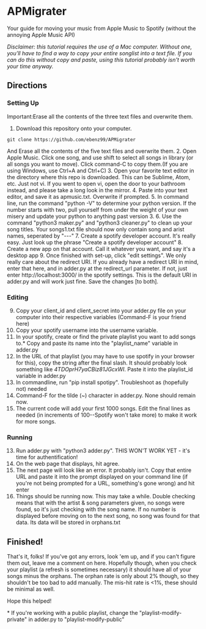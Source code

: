 # APMigrater
Your guide for moving your music from Apple Music to Spotify (without the annoying Apple Music API)

*Disclaimer: this tutorial requires the use of a Mac computer. Without one, you'll have to find a way to copy your entire songlist into a text file. If you can do this without copy and paste, using this tutorial probably isn't worth your time anyway.*

## Directions

### Setting Up
Important:Erase all the contents of the three text files and overwrite them.
1. Download this repository onto your computer.
```
git clone https://github.com/ebenz99/APMigrater
```
And Erase all the contents of the five text files and overwrite them.
2. Open Apple Music. Click one song, and use shift to select all songs in library (or all songs you want to move). Click command-C to copy them.(If you are using Windows, use Ctrl+A and Ctrl+C)
3. Open your favorite text editor in the directory where this repo is downloaded. This can be Sublime, Atom, etc. Just not vi. If you went to open vi, open the door to your bathroom instead, and please take a long look in the mirror.
4. Paste into your text editor, and save it as apmusic.txt. Overwrite if prompted.
5. In command line, run the command "python -V" to determine your python version. If the number starts with two, pull yourself from under the weight of your own misery and update your python to anything past version 3.
6. Use the command "python3 maker.py" and "python3 cleaner.py" to clean up your song titles. Your songs1.txt file should now only contain song and arist names, seperated by "---"
7. Create a spotify developer account. It's really easy. Just look up the phrase "Create a spotify developer account"
8. Create a new app on that account. Call it whatever you want, and say it's a desktop app
9. Once finished with set-up, click "edit settings". We only really care about the redirect URI. If you already have a redirect URI in mind, enter that here, and in adder.py at the redirect_url parameter. If not, just enter http://localhost:3000/ in the spotify settings. This is the default URI in adder.py and will work just fine. Save the changes [to both].

### Editing
9. Copy your client_id and client_secret into your adder.py file on your computer into their respective variables (Command-F is your friend here)
9. Copy your spotify username into the username variable.
10. In your spotify, create or find the private playlist you want to add songs to.\* Copy and paste its name into the "playlist_name" variable in adder.py
11. In the URL of that playlist (you may have to use spotify in your browser for this), copy the string after the final slash. It should probably look something like *4TDOprH7yaCBiz81JGcxWI*. Paste it into the playlist_id variable in adder.py
12. In commandline, run "pip install spotipy". Troubleshoot as (hopefully not) needed
12. Command-F for the tilde (~) character in adder.py. None should remain now.
12. The current code will add your first 1000 songs. Edit the final lines as needed (in increments of 100--Spotify won't take more) to make it work for more songs.

### Running
13. Run adder.py with "python3 adder.py". THIS WON'T WORK YET - it's time for authentification!
14. On the web page that displays, hit agree.
15. The next page will look like an error. It probably isn't. Copy that entire URL and paste it into the prompt displayed on your command line (if you're not being prompted for a URL, something's gone wrong) and hit enter
16. Things should be running now. This may take a while. Double checking means that with the artist & song parameters given, no songs were found, so it's just checking with the song name. If no number is displayed before moving on to the next song, no song was found for that data. Its data will be stored in orphans.txt


## Finished!
That's it, folks! If you've got any errors, look 'em up, and if you can't figure them out, leave me a comment on here. Hopefully though, when you check your playlist (a refresh is sometimes necessary) it should have all of your songs minus the orphans. The orphan rate is only about 2% though, so they shouldn't be too bad to add manually. The mis-hit rate is <1%, these should be minimal as well.


Hope this helped!





\* If you're working with a public playlist, change the "playlist-modify-private" in adder.py to "playlist-modify-public"


